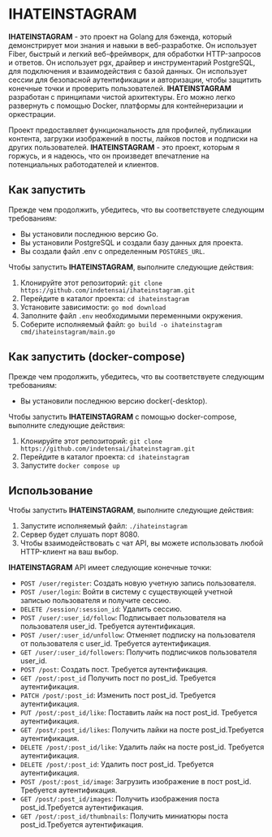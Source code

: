 # IHATEINSTAGRAM

**IHATEINSTAGRAM** - это проект на Golang для бэкенда, который демонстрирует мои знания и навыки в веб-разработке. Он использует Fiber, быстрый и легкий веб-фреймворк, для обработки HTTP-запросов и ответов. Он использует pgx, драйвер и инструментарий PostgreSQL, для подключения и взаимодействия с базой данных. Он использует сессии для безопасной аутентификации и авторизации, чтобы защитить конечные точки и проверить пользователей. **IHATEINSTAGRAM** разработан с принципами чистой архитектуры. Его можно легко развернуть с помощью Docker, платформы для контейнеризации и оркестрации.

Проект предоставляет функциональность для профилей, публикации контента, загрузки изображений в посты, лайков постов и подписки на других пользователей. **IHATEINSTAGRAM** - это проект, которым я горжусь, и я надеюсь, что он произведет впечатление на потенциальных работодателей и клиентов.

## Как запустить
Прежде чем продолжить, убедитесь, что вы соответствуете следующим требованиям:
- Вы установили последнюю версию Go.
- Вы установили PostgreSQL и создали базу данных для проекта.
- Вы создали файл .env с определенным `POSTGRES_URL`.

Чтобы запустить **IHATEINSTAGRAM**, выполните следующие действия:
1. Клонируйте этот репозиторий: `git clone https://github.com/indetensai/ihateinstagram.git`
2. Перейдите в каталог проекта: `cd ihateinstagram`
3. Установите зависимости: `go mod download`
4. Заполните файл `.env` необходимыми переменными окружения.
5. Соберите исполняемый файл: `go build -o ihateinstagram cmd/ihateinstagram/main.go`

## Как запустить (docker-compose)
Прежде чем продолжить, убедитесь, что вы соответствуете следующим требованиям:
- Вы установили последнюю версию docker(-desktop).

Чтобы запустить **IHATEINSTAGRAM** с помощью docker-compose, выполните следующие действия:
1. Клонируйте этот репозиторий: `git clone https://github.com/indetensai/ihateinstagram.git`
2. Перейдите в каталог проекта: `cd ihateinstagram`
3. Запустите `docker compose up`

## Использование
Чтобы запустить **IHATEINSTAGRAM**, выполните следующие действия:
1. Запустите исполняемый файл: `./ihateinstagram`
2. Сервер будет слушать порт 8080.
3. Чтобы взаимодействовать с чат API, вы можете использовать любой HTTP-клиент на ваш выбор.

**IHATEINSTAGRAM** API имеет следующие конечные точки:
- `POST /user/register`: Создать новую учетную запись пользователя.
- `POST /user/login`: Войти в систему с существующей учетной записью пользователя и получите сессию.
- `DELETE /session/:session_id`: Удалить сессию.
- `POST /user/:user_id/follow`: Подписывает пользователя на пользователя user_id. Требуется аутентификация.
- `POST /user/:user_id/unfollow`: Отменяет подписку на пользователя от пользователя с user_id. Требуется аутентификация.
- `GET /user/:user_id/followers`: Получить подписчиков пользователя user_id.
- `POST /post`: Создать пост. Требуется аутентификация.
- `GET /post/:post_id` Получить пост по post_id. Требуется аутентификация.
- `PATCH /post/:post_id`: Изменить пост post_id. Требуется аутентификация.
- `PUT /post/:post_id/like`: Поставить лайк на пост post_id. Требуется аутентификация.
- `GET /post/:post_id/likes`: Получить лайки на посте post_id.Требуется аутентификация.
- `DELETE /post/:post_id/like`: Удалить лайк на посте post_id. Требуется аутентификация.
- `DELETE /post/:post_id`: Удалить пост post_id. Требуется аутентификация.
- `POST /post/:post_id/image`: Загрузить изображение в пост post_id. Требуется аутентификация.
- `GET /post/:post_id/images`: Получить изображения поста post_id.Требуется аутентификация.
- `GET /post/:post_id/thumbnails`: Получить миниатюры поста post_id.Требуется аутентификация.